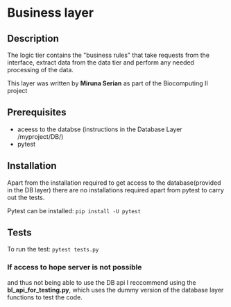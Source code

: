 # Business layer

## Description
The logic tier contains the "business rules" that take requests from the interface, extract data from the data tier and perform any needed processing of the data.

This layer was written by **Miruna Serian** as part of the Biocomputing II project

## Prerequisites
* aceess to the databse (instructions in the Database Layer /myproject/DB/)
* pytest 

## Installation
Apart from the installation required to get access to the database(provided in the DB layer) there are no installations required apart from pytest to carry out the tests.

Pytest can be installed:
`pip install -U pytest`

## Tests
To run the test:
`pytest tests.py`


### If access to hope server is not possible
and thus not being able to use the DB api I reccommend using the **bl_api_for_testing.py**, which uses the dummy version of the database layer functions to test the code. 
